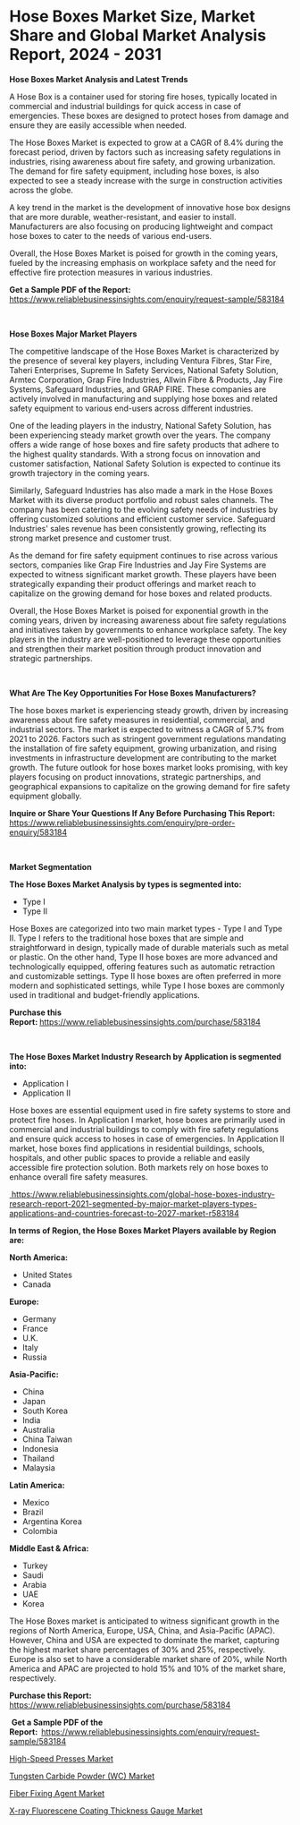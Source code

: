 <p><h1>Hose Boxes Market Size, Market Share and Global Market Analysis Report, 2024 - 2031</h1></p><p><strong>Hose Boxes Market Analysis and Latest Trends</strong></p>
<p><p>A Hose Box is a container used for storing fire hoses, typically located in commercial and industrial buildings for quick access in case of emergencies. These boxes are designed to protect hoses from damage and ensure they are easily accessible when needed.</p><p>The Hose Boxes Market is expected to grow at a CAGR of 8.4% during the forecast period, driven by factors such as increasing safety regulations in industries, rising awareness about fire safety, and growing urbanization. The demand for fire safety equipment, including hose boxes, is also expected to see a steady increase with the surge in construction activities across the globe.</p><p>A key trend in the market is the development of innovative hose box designs that are more durable, weather-resistant, and easier to install. Manufacturers are also focusing on producing lightweight and compact hose boxes to cater to the needs of various end-users.</p><p>Overall, the Hose Boxes Market is poised for growth in the coming years, fueled by the increasing emphasis on workplace safety and the need for effective fire protection measures in various industries.</p></p>
<p><strong>Get a Sample PDF of the Report:&nbsp;</strong> <a href="https://www.reliablebusinessinsights.com/enquiry/request-sample/583184">https://www.reliablebusinessinsights.com/enquiry/request-sample/583184</a></p>
<p>&nbsp;</p>
<p><strong>Hose Boxes Major Market Players</strong></p>
<p><p>The competitive landscape of the Hose Boxes Market is characterized by the presence of several key players, including Ventura Fibres, Star Fire, Taheri Enterprises, Supreme In Safety Services, National Safety Solution, Armtec Corporation, Grap Fire Industries, Allwin Fibre & Products, Jay Fire Systems, Safeguard Industries, and GRAP FIRE. These companies are actively involved in manufacturing and supplying hose boxes and related safety equipment to various end-users across different industries.</p><p>One of the leading players in the industry, National Safety Solution, has been experiencing steady market growth over the years. The company offers a wide range of hose boxes and fire safety products that adhere to the highest quality standards. With a strong focus on innovation and customer satisfaction, National Safety Solution is expected to continue its growth trajectory in the coming years.</p><p>Similarly, Safeguard Industries has also made a mark in the Hose Boxes Market with its diverse product portfolio and robust sales channels. The company has been catering to the evolving safety needs of industries by offering customized solutions and efficient customer service. Safeguard Industries' sales revenue has been consistently growing, reflecting its strong market presence and customer trust.</p><p>As the demand for fire safety equipment continues to rise across various sectors, companies like Grap Fire Industries and Jay Fire Systems are expected to witness significant market growth. These players have been strategically expanding their product offerings and market reach to capitalize on the growing demand for hose boxes and related products.</p><p>Overall, the Hose Boxes Market is poised for exponential growth in the coming years, driven by increasing awareness about fire safety regulations and initiatives taken by governments to enhance workplace safety. The key players in the industry are well-positioned to leverage these opportunities and strengthen their market position through product innovation and strategic partnerships.</p></p>
<p>&nbsp;</p>
<p><strong>What Are The Key Opportunities For Hose Boxes Manufacturers?</strong></p>
<p><p>The hose boxes market is experiencing steady growth, driven by increasing awareness about fire safety measures in residential, commercial, and industrial sectors. The market is expected to witness a CAGR of 5.7% from 2021 to 2026. Factors such as stringent government regulations mandating the installation of fire safety equipment, growing urbanization, and rising investments in infrastructure development are contributing to the market growth. The future outlook for hose boxes market looks promising, with key players focusing on product innovations, strategic partnerships, and geographical expansions to capitalize on the growing demand for fire safety equipment globally.</p></p>
<p><strong>Inquire or Share Your Questions If Any Before Purchasing This Report:</strong> <a href="https://www.reliablebusinessinsights.com/enquiry/pre-order-enquiry/583184">https://www.reliablebusinessinsights.com/enquiry/pre-order-enquiry/583184</a></p>
<p>&nbsp;</p>
<p><strong>Market Segmentation</strong></p>
<p><strong>The Hose Boxes Market Analysis by types is segmented into:</strong></p>
<p><ul><li>Type I</li><li>Type II</li></ul></p>
<p><p>Hose Boxes are categorized into two main market types - Type I and Type II. Type I refers to the traditional hose boxes that are simple and straightforward in design, typically made of durable materials such as metal or plastic. On the other hand, Type II hose boxes are more advanced and technologically equipped, offering features such as automatic retraction and customizable settings. Type II hose boxes are often preferred in more modern and sophisticated settings, while Type I hose boxes are commonly used in traditional and budget-friendly applications.</p></p>
<p><strong>Purchase this Report:&nbsp;</strong><a href="https://www.reliablebusinessinsights.com/purchase/583184">https://www.reliablebusinessinsights.com/purchase/583184</a></p>
<p>&nbsp;</p>
<p><strong>The Hose Boxes Market Industry Research by Application is segmented into:</strong></p>
<p><ul><li>Application I</li><li>Application II</li></ul></p>
<p><p>Hose boxes are essential equipment used in fire safety systems to store and protect fire hoses. In Application I market, hose boxes are primarily used in commercial and industrial buildings to comply with fire safety regulations and ensure quick access to hoses in case of emergencies. In Application II market, hose boxes find applications in residential buildings, schools, hospitals, and other public spaces to provide a reliable and easily accessible fire protection solution. Both markets rely on hose boxes to enhance overall fire safety measures.</p></p>
<p><a href="https://www.reliablebusinessinsights.com/global-hose-boxes-industry-research-report-2021-segmented-by-major-market-players-types-applications-and-countries-forecast-to-2027-market-r583184">&nbsp;https://www.reliablebusinessinsights.com/global-hose-boxes-industry-research-report-2021-segmented-by-major-market-players-types-applications-and-countries-forecast-to-2027-market-r583184</a></p>
<p><strong>In terms of Region, the Hose Boxes Market Players available by Region are:</strong></p>
<p>
    <p> <strong> North America: </strong>
        <ul>
            <li>United States</li>
            <li>Canada</li>
        </ul>
        </p> 
    <p> <strong> Europe: </strong>
        <ul>
            <li>Germany</li>
            <li>France</li>
            <li>U.K.</li>
            <li>Italy</li>
            <li>Russia</li>
        </ul>
        </p> 
    <p> <strong> Asia-Pacific: </strong>
        <ul>
            <li>China</li>
            <li>Japan</li>
            <li>South Korea</li>
            <li>India</li>
            <li>Australia</li>
            <li>China Taiwan</li>
            <li>Indonesia</li>
            <li>Thailand</li>
            <li>Malaysia</li>
        </ul>
        </p> 
    <p> <strong> Latin America: </strong>
        <ul>
            <li>Mexico</li>
            <li>Brazil</li>
            <li>Argentina Korea</li>
            <li>Colombia</li>
        </ul>
        </p> 
    <p> <strong> Middle East & Africa: </strong>
        <ul>
            <li>Turkey</li>
            <li>Saudi</li>
            <li>Arabia</li>
            <li>UAE</li>
            <li>Korea</li>
        </ul>
    </p>
    </p>
<p><p>The Hose Boxes market is anticipated to witness significant growth in the regions of North America, Europe, USA, China, and Asia-Pacific (APAC). However, China and USA are expected to dominate the market, capturing the highest market share percentages of 30% and 25%, respectively. Europe is also set to have a considerable market share of 20%, while North America and APAC are projected to hold 15% and 10% of the market share, respectively.</p></p>
<p><strong>Purchase this Report: </strong><a href="https://www.reliablebusinessinsights.com/purchase/583184">https://www.reliablebusinessinsights.com/purchase/583184</a></p>
<p>&nbsp;<strong>Get a Sample PDF of the Report:&nbsp;&nbsp;</strong><a href="https://www.reliablebusinessinsights.com/enquiry/request-sample/583184">https://www.reliablebusinessinsights.com/enquiry/request-sample/583184</a></p>
<p><strong></strong></p>
<p><p><a href="https://medium.com/@rebecca.smith5467/analyzing-high-speed-presses-market-dynamics-and-growth-drivers-and-forecasted-for-period-from-2024-1f58a18569c2">High-Speed Presses Market</a></p><p><a href="https://github.com/avrinamou1/Market-Research-Report-List-1/blob/main/tungsten-carbide-powder-wc-market.md">Tungsten Carbide Powder (WC) Market</a></p><p><a href="https://medium.com/@richard.james09789/fiber-fixing-agent-market-global-market-insights-and-sales-trends-2024-to-2031-93f34d38b950">Fiber Fixing Agent Market</a></p><p><a href="https://github.com/mackpencerus/Market-Research-Report-List-1/blob/main/x-ray-fluorescene-coating-thickness-gauge-market.md">X-ray Fluorescene Coating Thickness Gauge Market</a></p></p>